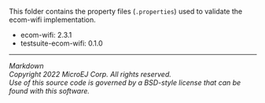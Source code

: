 This folder contains the property files (`.properties`) used to
validate the ecom-wifi implementation.

- ecom-wifi: 2.3.1
- testsuite-ecom-wifi: 0.1.0

---

_Markdown_  
_Copyright 2022 MicroEJ Corp. All rights reserved._  
_Use of this source code is governed by a BSD-style license that can be found with this software._  
